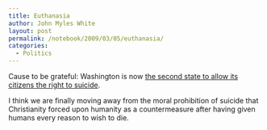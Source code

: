 ```yaml
---
title: Euthanasia
author: John Myles White
layout: post
permalink: /notebook/2009/03/05/euthanasia/
categories:
  - Politics
---
```


Cause to be grateful: Washington is now [the second state to allow its citizens the right to suicide](http://www.nytimes.com/2009/03/05/us/05suicide.html?_r=1&ref=us).

I think we are finally moving away from the moral prohibition of suicide that Christianity forced upon humanity as a countermeasure after having given humans every reason to wish to die.
